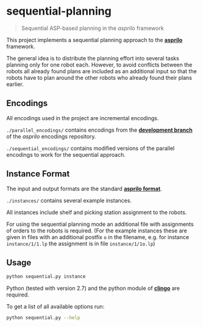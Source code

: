 # sequential-planning
> Sequential ASP-based planning in the *asprilo* framework

This project implements a sequential planning approach to the [**asprilo**](<https://potassco.org/asprilo>) framework.

The general idea is to distribute the planning effort into several tasks planning only for one robot each.
However, to avoid conflicts between the robots all already found plans are included as an additional input so that the robots have to plan around the other robots who already found their plans earlier.

## Encodings

All encodings used in the project are incremental encodings.

`./parallel_encodings/` contains encodings from the [**development branch**](<https://github.com/potassco/asprilo-encodings/tree/develop>) of the *asprilo* encodings repository.

`./sequential_encodings/` contains modified versions of the parallel encodings to work for the sequential approach.

## Instance Format

The input and output formats are the standard [**asprilo format**](<https://github.com/potassco/asprilo/blob/master/docs/specification.md#input-format>).

`./instances/` contains several example instances.

All instances include shelf and picking station assignment to the robots.

For using the sequential planning mode an additional file with assignments of orders to the robots is required.
(For the example instances these are given in files with an additional postfix `o` in the filename, e.g. for instance `instance/1/1.lp` the assignment is in file `instance/1/1o.lp`)

## Usage

```bash
python sequential.py instance
```

Python (tested with version 2.7) and the python module of [**clingo**](<https://github.com/potassco/clingo>) are required.

To get a list of all available options run:
```bash
python sequential.py --help
```
